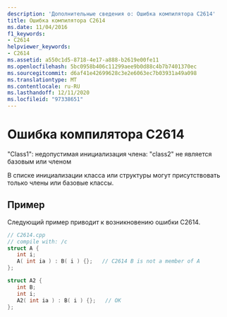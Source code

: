 ```yaml
---
description: 'Дополнительные сведения о: Ошибка компилятора C2614'
title: Ошибка компилятора C2614
ms.date: 11/04/2016
f1_keywords:
- C2614
helpviewer_keywords:
- C2614
ms.assetid: a550c1d5-8718-4e17-a888-b2619e00fe11
ms.openlocfilehash: 5bc0958b406c11299aee9b0d88c4b7b7401370ec
ms.sourcegitcommit: d6af41e42699628c3e2e6063ec7b03931a49a098
ms.translationtype: MT
ms.contentlocale: ru-RU
ms.lasthandoff: 12/11/2020
ms.locfileid: "97338651"
---
```

# <a name="compiler-error-c2614"></a>Ошибка компилятора C2614

"Class1": недопустимая инициализация члена: "class2" не является базовым или членом

В списке инициализации класса или структуры могут присутствовать только члены или базовые классы.

## <a name="example"></a>Пример

Следующий пример приводит к возникновению ошибки C2614.

```cpp
// C2614.cpp
// compile with: /c
struct A {
   int i;
   A( int ia ) : B( i ) {};   // C2614 B is not a member of A
};

struct A2 {
   int B;
   int i;
   A2( int ia ) : B( i ) {};   // OK
};
```

